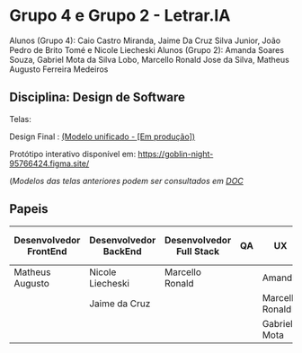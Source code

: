 # Grupo 4 e Grupo 2 - Letrar.IA

Alunos (Grupo 4): Caio Castro Miranda, Jaime Da Cruz Silva Junior, João Pedro de Brito Tomé e Nicole Liecheski
Alunos (Grupo 2): Amanda Soares Souza, Gabriel Mota da Silva Lobo, Marcello Ronald Jose da Silva, Matheus Augusto Ferreira Medeiros

## Disciplina: Design de Software

Telas:

Design Final : [(Modelo unificado - [Em produção])](https://www.figma.com/design/UgWAqHUlgHgWXMakn3f9ZK/Telas---LetrarIA---Rework?node-id=0-1&p=f&t=FqZmQU83IoqiGDA4-0)

Protótipo interativo disponível em: https://goblin-night-95766424.figma.site/

(_Modelos das telas anteriores podem ser consultados em [DOC](https://github.com/castromir/DesignSoftwareLetrarIA/tree/main/DOC)_

## Papeis

|Desenvolvedor FrontEnd|Desenvolvedor BackEnd|Desenvolvedor Full Stack|QA|UX|Gerente de projeto|
|---|---|---|---|---|---|
|Matheus Augusto|Nicole Liecheski|Marcello Ronald||Amanda |Caio Castro|
||Jaime da Cruz|||Marcello Ronald||
|||||Gabriel Mota||
